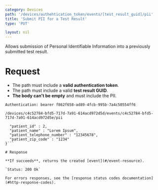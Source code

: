 ```yaml
---
category: Devices
path: '/devices/authehtication_token/events/[test_result_guid]/pii'
title: 'Submit PII for a Test Result'
type: 'PUT'

layout: nil
---
```


Allows submission of Personal Identifiable Information into a previously submitted test result.

# Request

* The path must include a **valid authentication token**.
* The path must include a valid **test result GUID**.
* **The body can't be empty** and must include the PII.

`Authentication: bearer f862f658-ad89-4fcb-995b-7a4c50554ff6`

```/devices/c4c52784-bfd5-717d-7a91-614acd972d5d/events/c4c52784-bfd5-717d-7a91-614acd972d5e/pii```

```{
  "patient_id" : 2,
  "patient_name" : "Lorem Ipsum",
  "patient_telephone_number" : "12345678",
  "patient_zip_code" : "1234"
}```

# Response

**If succeeds**, returns the created [event](#/event-resource).

`Status: 200 Ok`

For errors responses, see the [response status codes documentation](#http-response-codes).
